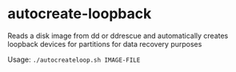 # autocreate-loopback
Reads a disk image from dd or ddrescue and automatically creates loopback devices for partitions for data recovery purposes

Usage:
`./autocreateloop.sh IMAGE-FILE`
